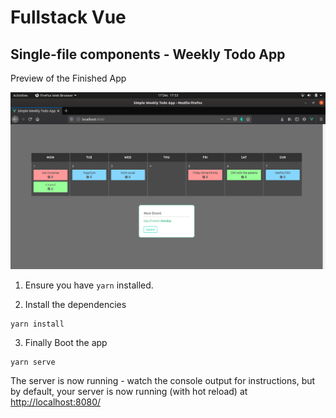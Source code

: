 # Fullstack Vue

## Single-file components - Weekly Todo App

Preview of the Finished App

![](/src/assets/images/homepage.png)



1. Ensure you have `yarn` installed.

2. Install the dependencies

```
yarn install
```
3. Finally Boot the app

```
yarn serve
```

The server is now running - watch the console output for instructions, but by default, your server is now running (with hot reload) at [http://localhost:8080/](http://localhost:8080/)
